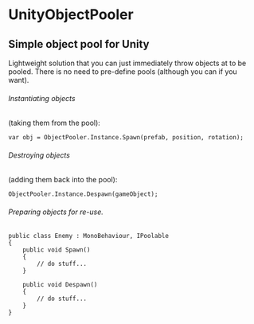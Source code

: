 # UnityObjectPooler
## Simple object pool for Unity

Lightweight solution that you can just immediately throw objects at to be pooled. There is no need to pre-define pools (although you can if you want).

###### Instantiating objects 
(taking them from the pool):
```
var obj = ObjectPooler.Instance.Spawn(prefab, position, rotation);
```

###### Destroying objects 
(adding them back into the pool):
```
ObjectPooler.Instance.Despawn(gameObject);   
```

###### Preparing objects for re-use. 
```
public class Enemy : MonoBehaviour, IPoolable
{
    public void Spawn()
    {
        // do stuff...
    }

    public void Despawn()
    {
        // do stuff...
    }
}
```

